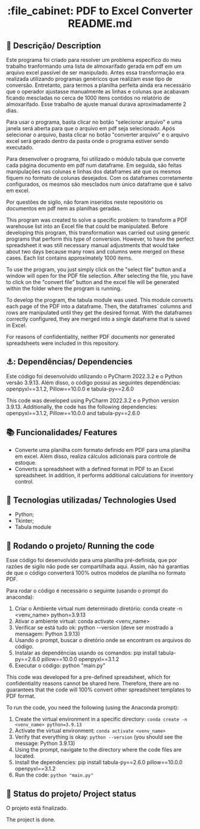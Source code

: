 <h1 align="center">:file_cabinet: PDF to Excel Converter README.md</h1>

## :memo: Descrição/ Description
Este programa foi criado para resolver um problema específico do meu trabalho tranformando uma lista de almoxarifado gerada em pdf em um arquivo excel passível de ser manipulado.
Antes essa transformação era realizada utilizando programas genéricos que realizam esse tipo de conversão. Entretanto, para termos a planilha perfeita ainda era necessário que o 
operador ajustasse manualmente as linhas e colunas que acabavam ficando mescladas no cerca de 1000 itens contidos no relatório de almoxarifado. Esse trabalho de ajuste manual 
durava aproximadamente 2 dias.

Para usar o programa, basta clicar no botão "selecionar arquivo" e uma janela será aberta para que o arquivo em pdf seja selecionado. Após selecionar o arquivo, basta clicar no 
botão "converter arquivo" e o arquivo excel será gerado dentro da pasta onde o programa estiver sendo executado.

Para desenvolver o programa, foi utilizado o módulo tabula que converte cada página documento em pdf num dataframe. Em seguida, são feitas manipulações nas colunas e linhas dos 
dataframes até que os mesmos fiquem no formato de colunas desejados. Com os dataframes corretamente configurados, os mesmos são mesclados num único dataframe que é salvo em excel.

Por questões de sigilo, não foram inseridos neste repositório os documentos em pdf nem as planilhas geradas. 

This program was created to solve a specific problem: to transform a PDF warehouse list into an Excel file that could be manipulated.
Before developing this program, this transformation was carried out using generic programs that perform this type of conversion. However, to have the perfect spreadsheet it was 
still necessary manual adjustments that would take about two days because many rows and columns were merged on these cases. Each list contains approximately 1000 items.

To use the program, you just simply click on the "select file" button and a window will open for the PDF file selection. After selecting the file, you have to click on the
"convert file" button and the excel file will be generated within the folder where the program is running.

To develop the program, the tabula module was used. This module converts each page of the PDF into a dataframe. Then, the dataframes` columns and rows are manipulated until they
get the desired format. With the dataframes correctly configured, they are merged into a single dataframe that is saved in Excel.

For reasons of confidentiality, neither PDF documents nor generated spreadsheets were included in this repository.

## ⚓: Dependências/ Dependencies
Este código foi desenvolvido utilizando o PyCharm 2022.3.2 e o Python versão 3.9.13. Além disso, o código possui as seguintes dependências: openpyxl==3.1.2, Pillow==10.0.0 e tabula-py==2.6.0

This code was developed using PyCharm 2022.3.2 e o Python version 3.9.13. Additionally, the code has the following dependencies: openpyxl==3.1.2, Pillow==10.0.0 and tabula-py==2.6.0

## :books: Funcionalidades/ Features
* Converte uma planilha com formato definido em PDF para uma planilha em excel. Além disso, realiza cálculos adicionais para controle de estoque.
* Converts a spreadsheet with a defined format in PDF to an Excel spreadsheet. In addition, it performs additional calculations for inventory control.
 
## :wrench: Tecnologias utilizadas/ Technologies Used
* Python;
* Tkinter;
* Tabula module

## :rocket: Rodando o projeto/ Running the code
Esse código foi desenvolvido para uma planilha pré-definida, que por razões de sigilo não pode ser compartilhada aqui. Assim, não há garantias de que o código converterá 100% outros modelos de planilha no formato PDF.

Para rodar o código é necessário o seguinte (usando o prompt do anaconda):
1) Criar o Ambiente virtual num determinado diretório: conda create -n <venv_name> python=3.9.13
2) Ativar o ambiente virtual: conda activate <venv_name>
3) Verificar se está tudo ok: python --version (deve ser mostrado a mensagem: Python 3.9.13)
4) Usando o prompt, buscar o diretório onde se encontram os arquivos do código.
5) Instalar as dependências usando os comandos: pip install tabula-py==2.6.0 pillow==10.0.0 openpyxl==3.1.2
6) Executar o código: python "main.py"

This code was developed for a pre-defined spreadsheet, which for confidentiality reasons cannot be shared here. Therefore, there are no guarantees that the code will 100% convert other spreadsheet templates to PDF format.

To run the code, you need the following (using the Anaconda prompt):

1. Create the virtual environment in a specific directory: `conda create -n <venv_name> python=3.9.13`
2. Activate the virtual environment: `conda activate <venv_name>`
3. Verify that everything is okay: `python --version` (you should see the message: Python 3.9.13)
4. Using the prompt, navigate to the directory where the code files are located.
5. Install the dependencies: pip install tabula-py==2.6.0 pillow==10.0.0 openpyxl==3.1.2
6. Run the code: `python "main.py"`
   

## :dart: Status do projeto/ Project status
O projeto está finalizado.

The project is done.
